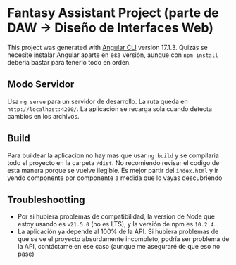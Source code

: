 # Fantasy Assistant Project (parte de DAW -> Diseño de Interfaces Web)

This project was generated with [Angular CLI](https://github.com/angular/angular-cli) version 17.1.3. Quizás se necesite instalar Angular aparte en esa versión, aunque con `npm install` debería bastar para tenerlo todo en orden. 

## Modo Servidor
Usa `ng serve` para un servidor de desarrollo. La ruta queda en `http://localhost:4200/`. La aplicacion se recarga sola cuando detecta cambios en los archivos.

## Build
Para buildear la aplicacion no hay mas que usar `ng build` y se compilaria todo el proyecto en la carpeta `/dist`. No recomiendo revisar el codigo de esta manera porque se vuelve ilegible. Es mejor partir del `index.html` y ir yendo componente por componente a medida que lo vayas descubriendo

## Troubleshootting
- Por si hubiera problemas de compatibilidad, la version de Node que estoy usando es `v21.5.0` (no es LTS), y la versión de npm es `10.2.4`.
- La aplicación ya depende al 100% de la API. Si hubiera problemas de que se ve el proyecto absurdamente incompleto, podría ser problema de la API, contáctame en ese caso (aunque me aseguraré de que eso no pase)
